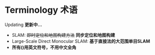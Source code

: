 # Terminology 术语

Updating **更新中...**

* SLAM: ~~即时定位和地图构建方法~~ **同步定位和地图构建**
* Large-Scale Direct Monocular SLAM: **基于直接法的大范围单目SLAM**
* **所有()用英文符号，不用中文全角**